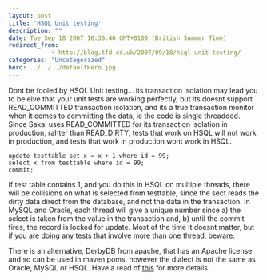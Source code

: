 ```yaml
---
layout: post
title: 'HSQL Unit testing'
description: ""
date: Tue Sep 18 2007 16:35:46 GMT+0100 (British Summer Time)
redirect_from: 
            - http://blog.tfd.co.uk/2007/09/18/hsql-unit-testing/
categories: "Uncategorized"
hero: ../../../defaultHero.jpg
---
```

Dont be fooled by HSQL Unit testing... its transaction isolation may lead you to beleive that your unit tests are working perfectly, but its doesnt support READ_COMMITTED transaction isolation, and its a true transaction monitor when it comes to committing the data, ie the code is single threadded. Since Sakai uses READ_COMMITTED for its transaction isolation in production, rahter than READ_DIRTY, tests that work on HSQL will not work in production, and tests that work in production wont work in HSQL.

```
update testtable set x = x + 1 where id = 99;
select x from testtable where id = 99;
commit;
```

If test table contains 1, and you do this in HSQL on multiple threads, there will be collisions on what is selected from testtable, since the sect reads the dirty data direct from the database, and not the data in the transaction. In MySQL and Oracle, each thread will give a unique number since a) the select is taken from the value in the transaction and, b) until the commit fires, the record is locked for update. Most of the time it doesnt matter, but if you are doing any tests that involve more than one thread, beware.

There is an alternative, DerbyDB from apache, that has an Apache license and so can be used in maven poms, however the dialect is not the same as Oracle, MySQL or HSQL. Have a read of [this](http://mail-archives.apache.org/mod_mbox/db-derby-dev/200501.mbox/%3C446591124.1106594315052.JavaMail.jira@ajax.apache.org%3E) for more details.
